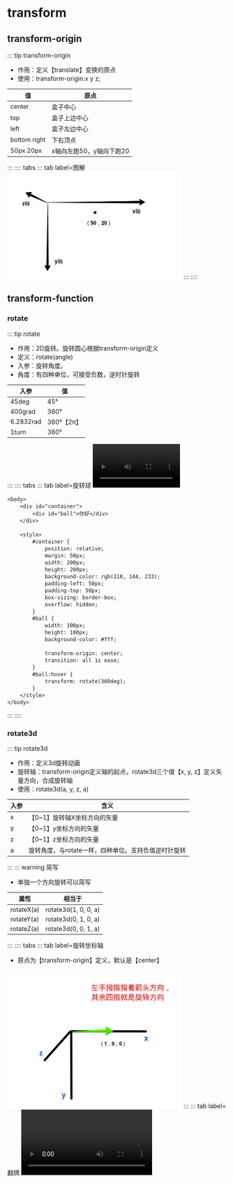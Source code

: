 # transform
## transform-origin
::: tip transform-origin
* 作用：定义【translate】变换的原点
* 使用：transform-origin:x y z;

|值|原点|
|---|---|
|center|盒子中心|
|top|盒子上边中心|
|left|盒子左边中心|
|bottom right|下右顶点|
|50px 20px|x轴向左跑50，y轴向下跑20|
:::
:::: tabs
::: tab label=图解
<img src="./assets/transformorigin.png" style="width:400px;">
:::
::::

## transform-function
### rotate
::: tip rotate
* 作用：2D旋转。旋转圆心根据transform-origin定义
* 定义：rotate(angle)
* 入参：旋转角度。
* 角度：有四种单位，可接受负数，逆时针旋转

|入参|值|
|---|---|
|45deg|45°|
|400grad|360°|
|6.2832rad|360°【2π】|
|1turn|360°|
:::
:::: tabs
::: tab label=旋转球
<video src="./assets/cssxuanzhuanqiu0.mp4" controls style="width:200px;" />

```html{23-24,26-28}
<body>
    <div id="container">
        <div id="ball">你好</div>
    </div>

    <style>
        #container {
            position: relative;
            margin: 50px;
            width: 200px;
            height: 200px;
            background-color: rgb(118, 144, 233);
            padding-left: 50px;
            padding-top: 50px;
            box-sizing: border-box;
            overflow: hidden;
        }
        #ball {
            width: 100px;
            height: 100px;
            background-color: #fff;

            transform-origin: center;
            transition: all 1s ease;
        }
        #ball:hover {
            transform: rotate(360deg);
        }
    </style>
</body>
```
:::
::::
### rotate3d
::: tip rotate3d
* 作用：定义3d旋转动画
* 旋转轴：transform-origin定义轴的起点，rotate3d三个值【x, y, z】定义矢量方向，合成旋转轴
* 使用：rotate3d(a, y, z, a)

|入参|含义|
|---|---|
|x|【0~1】旋转轴X坐标方向的矢量|
|y|【0~1】y坐标方向的矢量|
|z|【0~1】z坐标方向的矢量|
|a|旋转角度，与rotate一样，四种单位。支持负值逆时针旋转|
:::
::: warning 简写
* 单独一个方向旋转可以简写

|属性|相当于|
|---|---|
|rotateX(a)|rotate3d(1, 0, 0, a)|
|rotateY(a)|rotate3d(0, 1, 0, a)|
|rotateZ(a)|rotate3d(0, 0, 1, a)|
:::
:::: tabs
::: tab label=旋转坐标轴
* 原点为【transform-origin】定义，默认是【center】
<img src="./assets/rotate3dshiliang.png" style="width:400px;">
:::
::: tab label=翻牌
<video src="./assets/ratate3d0.mp4" style="width:300px;" controls />

```html{27}
<body>
    <div id="container">
        <div id="ball">你好</div>
    </div>

    <style>
        #container {
            position: relative;
            margin: 50px;
            width: 200px;
            height: 200px;
            background-color: rgb(118, 144, 233);
            padding-left: 50px;
            padding-top: 50px;
            box-sizing: border-box;
            overflow: hidden;
        }
        #ball {
            width: 100px;
            height: 100px;
            background-color: #fff;

            transform-origin: center;
            transition: all 1s ease;
        }
        #ball:hover {
            transform: rotate3d(1, 0, 0, 180deg);
        }
    </style>
</body>
```
:::
::::
### scale
::: tip scale
* 作用：2d平面图像伸缩，伸缩的起点由transform-origin定义
* 使用：
    1. scale(both)
    2. scale(x, y)
* 入参：
    1. x和y方向整体共同伸缩比例
    2. x轴方向伸缩的比例，y轴方向伸缩的比例
:::
::: danger 伸缩内容
* 整个盒子内容都会被伸缩，包括文字
:::
:::: tabs
::: tab label=both
<video src="./assets/scale0.mp4" controls style="width:300px;"/>

```html{27}
<body>
    <div id="container">
        <div id="ball">你好</div>
    </div>

    <style>
        #container {
            position: relative;
            margin: 50px;
            width: 200px;
            height: 200px;
            background-color: rgb(118, 144, 233);
            padding-left: 50px;
            padding-top: 50px;
            box-sizing: border-box;
            overflow: hidden;
        }
        #ball {
            width: 100px;
            height: 100px;
            background-color: #fff;

            transform-origin: center;
            transition: all 1s ease;
        }
        #ball:hover {
            transform: scale(1.5);
            background-color: rgb(252, 92, 92);
        }
    </style>
</body>
```
:::
::: tab label=分别伸缩
* x轴放大1.5倍，y轴不变

<video src="./assets/scale1.mp4" style="width:300px;" controls/>

```html{23,27}
<body>
    <div id="container">
        <div id="ball">你好</div>
    </div>

    <style>
        #container {
            position: relative;
            margin: 50px;
            width: 200px;
            height: 200px;
            background-color: rgb(118, 144, 233);
            padding-left: 50px;
            padding-top: 50px;
            box-sizing: border-box;
            overflow: hidden;
        }
        #ball {
            width: 100px;
            height: 100px;
            background-color: #fff;

            transform-origin: left;
            transition: all 1s ease;
        }
        #ball:hover {
            transform: scale(1.5, 1);
            background-color: rgb(252, 92, 92);
        }
    </style>
</body>
```
:::
::::
### scale3d
::: tip scale3d
* 作用：3d图像各方向伸缩比例
* 使用：scale3d(x, y, z)
* 简写：

|简写|相当于|
|---|---|
|scaleX(a)|scale3d(a, 1, 1)|
|scaleY(a)|scale3d(1, a, 1)|
|scaleZ(a)|scale3d(1, 1, a)|
:::
### skew
::: tip skew
* 作用：二维平面上的倾斜，对应的像素会做拉伸处理
* 使用：skew(x, y)
* 入参：倾斜角度，同rotate四种单位
* 简写：

|简写|相当于|
|---|---|
|skewX(x)|skew(x, 0)|
|skewY(x)|skew(0, y)|
:::
:::: tabs
::: tab label=规则
```css
transform: skew(45deg, 0);
```
<img src="./assets/skewx.png" style="width:500px;">

```css
transform: skew(0, 45deg);
```
<img src="./assets/skewy.png" style="width:500px;">
:::
::: tab label=倾斜
<video src="./assets/skew0.mp4" style="width:300px;" controls />

```html{27}
<body>
    <div id="container">
        <div id="ball">你好</div>
    </div>

    <style>
        #container {
            position: relative;
            margin: 50px;
            width: 200px;
            height: 200px;
            background-color: rgb(118, 144, 233);
            padding-left: 50px;
            padding-top: 50px;
            box-sizing: border-box;
            overflow: hidden;
        }
        #ball {
            width: 100px;
            height: 100px;
            background-color: #fff;

            transform-origin: center;
            transition: all 500ms ease;
        }
        #ball:hover {
            transform: skew(45deg, 0);
        }
    </style>
</body>
```
::::
### translate
::: tip translate
* 作用：平移
* 使用：translate(x, y)
* 入参：向量上的平移量，**如果是百分比，参照的是自身向量方向上的长度**
:::
:::: tabs
::: tab label=图解
```css
transform: translate(50%, 50%);
```
<img src="./assets/translate.png" style="width:500px;">
:::
::: tab label=平移
<video src="./assets/translatehezi.mp4" style="width:300px;" controls/>

>自身x轴长100px，所以x轴平移50px，y轴同
```html{16-17,24}
<body>
    <div id="container">
        <div id="ball">你好</div>
    </div>

    <style>
        #container {
            position: relative;
            margin: 50px;
            width: 200px;
            height: 200px;
            background-color: rgb(118, 144, 233);
            overflow: hidden;
        }
        #ball {
            width: 100px;
            height: 100px;
            background-color: rgb(185, 247, 183);

            transform-origin: center;
            transition: all 500ms ease;
        }
        #ball:hover {
            transform: translate(50%, 50%);
        }
    </style>
</body>
```
:::
::::
### translate3d
::: tip translate3d
* 作用：3d方向上的平移矢量
* 使用：translate3d(x, y, z)
* 简写：

|简写|相当于|
|---|---|
|translateX(a)|translate3d(a, 0, 0)|
|translateY(a)|translate3d(0, a, 0)|
|translateZ(a)|translate3d(0, 0, a)|
:::

